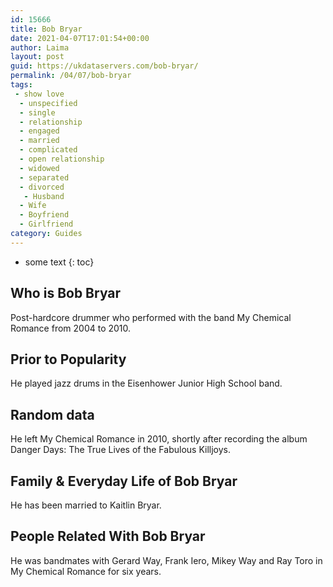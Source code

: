 ```yaml
---
id: 15666
title: Bob Bryar
date: 2021-04-07T17:01:54+00:00
author: Laima
layout: post
guid: https://ukdataservers.com/bob-bryar/
permalink: /04/07/bob-bryar
tags:
 - show love
  - unspecified
  - single
  - relationship
  - engaged
  - married
  - complicated
  - open relationship
  - widowed
  - separated
  - divorced
   - Husband
  - Wife
  - Boyfriend
  - Girlfriend
category: Guides
---
```


* some text
{: toc}


## Who is Bob Bryar
                  
                  
                  
Post-hardcore drummer who performed with the band My Chemical Romance from 2004 to 2010.
                  
              
            
              
            
                
                
                
## Prior to Popularity
                  
                  
                  
He played jazz drums in the Eisenhower Junior High School band.
                  
              
            
              
            
                
                
                
## Random data
                  
                  
                  
He left My Chemical Romance in 2010, shortly after recording the album Danger Days: The True Lives of the Fabulous Killjoys.
                  
              
            
              
            
                
                
                
## Family & Everyday Life of Bob Bryar
                  
                  
                  
He has been married to Kaitlin Bryar.
                  
              
            
              
            
                
                
                
## People Related With Bob Bryar
                  
                  
                  
He was bandmates with Gerard Way, Frank Iero, Mikey Way and Ray Toro in My Chemical Romance for six years.
                  
              
            
              
            
                
              
            
              
              
            
            
              
            
          
          
          